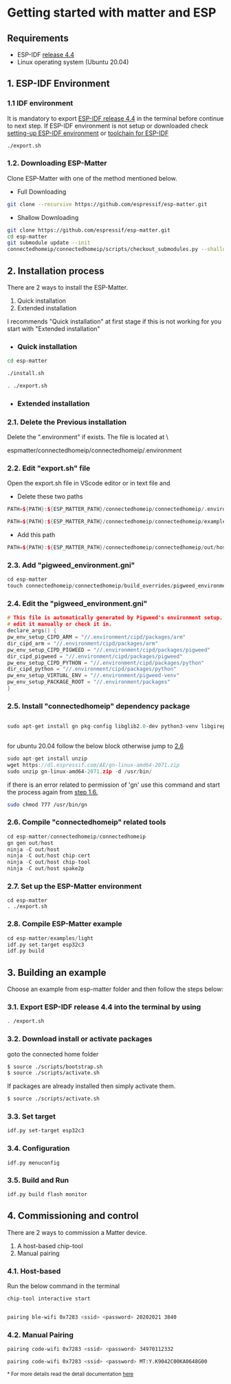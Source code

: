 # **Getting started with matter and ESP**

## Requirements 

- ESP-IDF [release 4.4](https://github.com/espressif/esp-idf/tree/release/v4.4)
- Linux operating system (Ubuntu 20.04)

## 1. ESP-IDF Environment 

### 1.1 IDF environment  
It is mandatory to export [ESP-IDF release 4.4](https://github.com/espressif/esp-idf/tree/release/v4.4) in the terminal before continue to next step. If ESP-IDF environment is not setup or downloaded check [setting-up ESP-IDF environment](https://www.youtube.com/watch?v=byVPAfodTyY) or [toolchain for ESP-IDF](https://blog.espressif.com/esp-idf-development-tools-guide-part-i-89af441585b) 

```bash 
./export.sh

```
### 1.2. Downloading ESP-Matter  
Clone ESP-Matter with one of the method mentioned below. 

- Full Downloading  
```bash 
git clone --recursive https://github.com/espressif/esp-matter.git

```
- Shallow Downloading 

```bash 
git clone https://github.com/espressif/esp-matter.git
cd esp-matter
git submodule update --init
connectedhomeip/connectedhomeip/scripts/checkout_submodules.py --shallow --platform esp32

```

## 2. Installation process
There are 2 ways to install the ESP-Matter.
1. Quick installation 
2. Extended installation 

I recommends "Quick installation" at first stage if this is not working for you start with "Extended installation"

- ### Quick installation

```bash
cd esp-matter

./install.sh

. ./export.sh

```

- ### Extended installation 

### 2.1. Delete the Previous installation 

Delete the ".environment" if exists. The file is located at \

espmatter/connectedhomeip/connectedhomeip/.environment


### 2.2. Edit "export.sh" file 

Open the export.sh file in VScode editor or in text file and 

- Delete these two paths  

```cpp
PATH=${PATH}:${ESP_MATTER_PATH}/connectedhomeip/connectedhomeip/.environment/cipd/packages/pigweed/

PATH=${PATH}:${ESP_MATTER_PATH}/connectedhomeip/connectedhomeip/examples/chiptool/out/

```

- Add this path 


```cpp
PATH=${PATH}:${ESP_MATTER_PATH}/connectedhomeip/connectedhomeip/out/host/

```

### 2.3. Add "pigweed_environment.gni"

```cpp
cd esp-matter
touch connectedhomeip/connectedhomeip/build_overrides/pigweed_environment.gni

```

### 2.4. Edit the "pigweed_environment.gni" 


```cpp
# This file is automatically generated by Pigweed's environment setup. Do not
# edit it manually or check it in.
declare_args() {
pw_env_setup_CIPD_ARM = "//.environment/cipd/packages/arm"
dir_cipd_arm = "//.environment/cipd/packages/arm"
pw_env_setup_CIPD_PIGWEED = "//.environment/cipd/packages/pigweed"
dir_cipd_pigweed = "//.environment/cipd/packages/pigweed"
pw_env_setup_CIPD_PYTHON = "//.environment/cipd/packages/python"
dir_cipd_python = "//.environment/cipd/packages/python"
pw_env_setup_VIRTUAL_ENV = "//.environment/pigweed-venv"
pw_env_setup_PACKAGE_ROOT = "//.environment/packages"
}

```


### 2.5. Install "connectedhomeip" dependency package

```cpp

sudo apt-get install gn pkg-config libglib2.0-dev python3-venv libgirepository1.0-1 libdbus-1-dev
 
```
for ubuntu 20.04 follow the below block otherwise jump to [2.6](#26-compile-connectedhomeip-related-tools)

```c
sudo apt-get install unzip
wget https://dl.espressif.com/AE/gn-linux-amd64-2071.zip
sudo unzip gn-linux-amd64-2071.zip -d /usr/bin/

```

if there is an error related to permission of 'gn' use this command and start the process again from [step 1.6.](#16-install-connectedhomeip-dependency-package) 

```bash 
sudo chmod 777 /usr/bin/gn

```
### 2.6. Compile "connectedhomeip" related tools

```cpp
cd esp-matter/connectedhomeip/connectedhomeip
gn gen out/host
ninja -C out/host
ninja -C out/host chip-cert
ninja -C out/host chip-tool
ninja -C out/host spake2p

```
### 2.7. Set up the ESP-Matter environment

```
cd esp-matter
. ./export.sh

```

### 2.8. Compile ESP-Matter example

```cpp
cd esp-matter/examples/light
idf.py set-target esp32c3
idf.py build

```

## 3. Building an example 
Choose an example from esp-matter folder and then follow the steps below: 

### 3.1. Export ESP-IDF release 4.4 into the terminal by using 

```bash
. /export.sh

```
### 3.2. Download install or activate packages 

goto the connected home folder

```bash 
$ source ./scripts/bootstrap.sh
$ source ./scripts/activate.sh

```

If packages are already installed then simply activate them.

```bash 
$ source ./scripts/activate.sh

```
### 3.3. Set target 

```bash
idf.py set-target esp32c3

```
### 3.4. Configuration 

```
idf.py menuconfig 

```

### 3.5. Build and Run

```bash 
idf.py build flash monitor

```

## 4. Commissioning and control 

There are 2 ways to commission a Matter device. 

1. A host-based chip-tool 
2. Manual pairing


### 4.1. Host-based 

Run the below command in the terminal 

```bash 
chip-tool interactive start

```
```bash 

pairing ble-wifi 0x7283 <ssid> <password> 20202021 3840

```

### 4.2. Manual Pairing 
```bash
pairing code-wifi 0x7283 <ssid> <password> 34970112332

```

```bash 
pairing code-wifi 0x7283 <ssid> <password> MT:Y.K9042C00KA0648G00

```

<sub> * For more details read the detail documentation [here](https://docs.espressif.com/projects/esp-matter/en/main/esp32/developing.html#commissioning-and-control)


